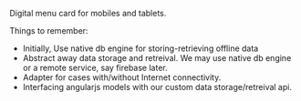 Digital menu card for mobiles and tablets. 

Things to remember: 

+ Initially, Use native db engine for storing-retrieving offline data
+ Abstract away data storage and retreival. We may use native db engine or a remote service, say firebase later. 
+ Adapter for cases with/without Internet connectivity. 
+ Interfacing angularjs models with our custom data storage/retreival api. 


